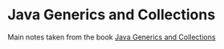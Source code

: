 # Java Generics and Collections

Main notes taken from the book [Java Generics and Collections](https://www.amazon.com/Java-Generics-Collections-Development-Process/dp/0596527756)
